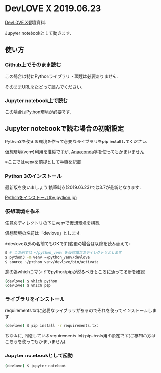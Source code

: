 # DevLOVE X 2019.06.23

[DevLOVE X](https://devlove.wixsite.com/devlovex)登壇資料.

Jupyter notebookとして動きます.

## 使い方

### Github上でそのまま読む

この場合は特にPythonライブラリ・環境は必要ありません.

そのままURLをたどって読んでください.

### Jupyter notebook上で読む

この場合はPython環境が必要です.

## Jupyter notebookで読む場合の初期設定

Python3を使える環境を作って必要なライブラリをpip installしてください.

仮想環境(venv)利用を推奨ですが, [Anaaconda](https://www.python.jp/install/anaconda/index.html)等を使ってもかまいません.

※ここではvenvを前提として手順を記載

### Python 3のインストール

最新版を使いましょう.執筆時点(2019.06.23)では3.7が最新となります.

[Pythonをインストール(by python.jp)](https://www.python.jp/install/windows/install_py3.html)

### 仮想環境を作る

任意のディレクトリの下にvenvで仮想環境を構築.

仮想環境の名前は「devlove」とします.

※devlove以外の名前でもOKです(変更の場合は以降を読み替えて)

```bash
$ # この例では ~/python_venv を仮想環境のディレクトリとします
$ python3 -m venv ~/python_venv/devlove
$ source ~/python_venv/devlove/bin/activate
```

念の為whichコマンドでpython/pipが然るべきところに通ってる所を確認

```bash
(devlove) $ which python
(devlove) $ which pip
```

### ライブラリをインストール

requirements.txtに必要なライブラリがあるのでそれを使ってインストールします.

```bash
(devlove) $ pip install -r requirements.txt
```

ちなみに, 同包しているrequirements.inはpip-tools用の設定です(ご存知の方はこちらを使ってもかまいません).

### Jupyter notebookとして起動

```bash
(devlove) $ jupyter notebook
```
